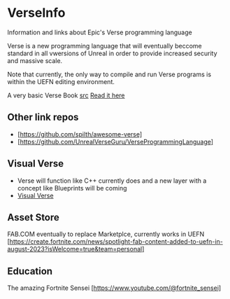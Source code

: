 # VerseInfo
Information and links about Epic's Verse programming language

Verse is a new programming language that will eventually beccome standard in all vwersions of Unreal in order to provide increased security and massive scale.

Note that currently, the only way to compile and run Verse programs is within the UEFN editing environment.

A very basic Verse Book [src](https://github.com/glinesbdev/versus) [Read it here](https://verse-book.netlify.app/verse/)

## Other link repos
- [https://github.com/spilth/awesome-verse]
- [https://github.com/UnrealVerseGuru/VerseProgrammingLanguage]

## Visual Verse

- Verse will function like C++ currently does and a new layer with a concept like Blueprints will be coming
- [Visual Verse](https://twitter.com/UnrealVerseGuru/status/1636691915927171072)

## Asset Store
FAB.COM eventually to replace Marketplce, currently works in UEFN [https://create.fortnite.com/news/spotlight-fab-content-added-to-uefn-in-august-2023?isWelcome=true&team=personal]

## Education

The amazing Fortnite Sensei [https://www.youtube.com/@fortnite_sensei]
